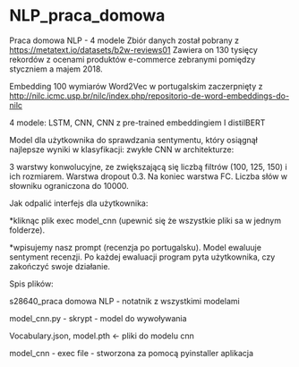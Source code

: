 # NLP_praca_domowa
Praca domowa NLP - 4 modele
Zbiór danych został pobrany z https://metatext.io/datasets/b2w-reviews01 Zawiera on 130 tysięcy rekordów z ocenami produktów e-commerce zebranymi pomiędzy styczniem a majem 2018. 

Embedding 100 wymiarów Word2Vec w portugalskim zaczerpnięty z  http://nilc.icmc.usp.br/nilc/index.php/repositorio-de-word-embeddings-do-nilc

4 modele: LSTM, CNN, CNN z pre-trained embeddingiem I distilBERT


Model dla użytkownika do sprawdzania sentymentu, który osiągnął najlepsze wyniki w klasyfikacji: zwykłe CNN w architekturze: 

3 warstwy konwolucyjne, ze zwiększającą się liczbą filtrów (100, 125, 150) i ich rozmiarem. Warstwa dropout 0.3. Na koniec warstwa FC. Liczba słów w słowniku ograniczona do 10000.


Jak odpalić interfejs dla użytkownika:

*kliknąc plik exec model_cnn (upewnić się że wszystkie pliki sa w jednym folderze).

*wpisujemy nasz prompt (recenzja po portugalsku). Model ewaluuje sentyment recenzji. Po każdej ewaluacji program pyta użytkownika, czy zakończyć swoje działanie.



Spis plików:

s28640_praca domowa NLP - notatnik z wszystkimi modelami

model_cnn.py - skrypt - model do wywoływania 

Vocabulary.json, model.pth <- pliki do modelu cnn

model_cnn - exec file - stworzona za pomocą pyinstaller aplikacja 

